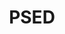 ---
title: "PSED "
description: ""
draft: false
image : "images/233.jpg"
bg_image: "images/229.jpg"
category: "Napęd"
projectDescription: "Model laboratoryjny pojazdu nad torem magnetycznym. Charakteryzuje się pasywną lewitacją oraz aktywną lewitacją i napędem.   "
researchTopics:
- identyfikacja 
- modelowanie 
- projektowanie układu sterowania 
- projektowanie autonomicznego sterownika 
- sterowanie wbudowane w mikrokontroler 
---